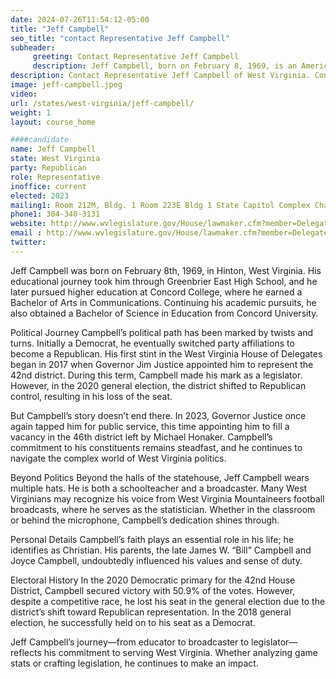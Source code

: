 ```yaml
---
date: 2024-07-26T11:54:12-05:00
title: "Jeff Campbell"
seo_title: "contact Representative Jeff Campbell"
subheader:
     greeting: Contact Representative Jeff Campbell
     description: Jeff Campbell, born on February 8, 1969, is an American politician affiliated with the Republican Party. He is a member of the West Virginia House of Delegates, representing District 46, and assumed office on September 15, 2023.
description: Contact Representative Jeff Campbell of West Virginia. Contact information for Jeff Campbell includes email address, phone number, and mailing address.
image: jeff-campbell.jpeg
video:
url: /states/west-virginia/jeff-campbell/
weight: 1
layout: course_home

####candidate
name: Jeff Campbell
state: West Virginia
party: Republican
role: Representative
inoffice: current
elected: 2023
mailing1: Room 212M, Bldg. 1 Room 223E Bldg 1 State Capitol Complex Charleston, WV 25305
phone1: 304-340-3131
website: http://www.wvlegislature.gov/House/lawmaker.cfm?member=Delegate%20Campbell/
email : http://www.wvlegislature.gov/House/lawmaker.cfm?member=Delegate%20Campbell/
twitter:
---
```

Jeff Campbell was born on February 8th, 1969, in Hinton, West Virginia. His educational journey took him through Greenbrier East High School, and he later pursued higher education at Concord College, where he earned a Bachelor of Arts in Communications. Continuing his academic pursuits, he also obtained a Bachelor of Science in Education from Concord University.

Political Journey Campbell’s political path has been marked by twists and turns. Initially a Democrat, he eventually switched party affiliations to become a Republican. His first stint in the West Virginia House of Delegates began in 2017 when Governor Jim Justice appointed him to represent the 42nd district. During this term, Campbell made his mark as a legislator. However, in the 2020 general election, the district shifted to Republican control, resulting in his loss of the seat.

But Campbell’s story doesn’t end there. In 2023, Governor Justice once again tapped him for public service, this time appointing him to fill a vacancy in the 46th district left by Michael Honaker. Campbell’s commitment to his constituents remains steadfast, and he continues to navigate the complex world of West Virginia politics.

Beyond Politics Beyond the halls of the statehouse, Jeff Campbell wears multiple hats. He is both a schoolteacher and a broadcaster. Many West Virginians may recognize his voice from West Virginia Mountaineers football broadcasts, where he serves as the statistician. Whether in the classroom or behind the microphone, Campbell’s dedication shines through.

Personal Details Campbell’s faith plays an essential role in his life; he identifies as Christian. His parents, the late James W. “Bill” Campbell and Joyce Campbell, undoubtedly influenced his values and sense of duty.

Electoral History In the 2020 Democratic primary for the 42nd House District, Campbell secured victory with 50.9% of the votes. However, despite a competitive race, he lost his seat in the general election due to the district’s shift toward Republican representation. In the 2018 general election, he successfully held on to his seat as a Democrat.

Jeff Campbell’s journey—from educator to broadcaster to legislator—reflects his commitment to serving West Virginia. Whether analyzing game stats or crafting legislation, he continues to make an impact.
